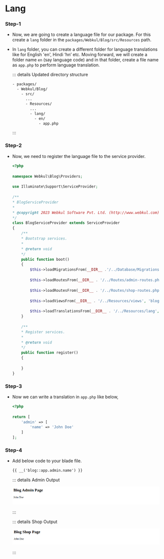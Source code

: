# Lang

### Step-1

- Now, we are going to create a language file for our package. For this create a `lang` folder in the `packages/Webkul/Blog/src/Resources` path.

- In `lang` folder, you can create a different folder for language translations like for English 'en', Hindi ‘hn’ etc. Moving forward, we will create a folder name `en` (say language code) and in that folder, create a file name as `app.php` to perform language translation.

  ::: details Updated directory structure

  ```
  - packages/
    - Webkul/Blog/
      - src/
        ...
        - Resources/
          ...
          - lang/
            - en/
              - app.php
  ```

  :::

### Step-2

- Now, we need to register the language file to the service provider.

  ```php
  <?php

  namespace Webkul\Blog\Providers;

  use Illuminate\Support\ServiceProvider;

  /**
  * BlogServiceProvider
  *
  * @copyright 2023 Webkul Software Pvt. Ltd. (http://www.webkul.com)
  */
  class BlogServiceProvider extends ServiceProvider
  {
      /**
      * Bootstrap services.
      *
      * @return void
      */
      public function boot()
      {
          $this->loadMigrationsFrom(__DIR__ .'/../Database/Migrations');
          
          $this->loadRoutesFrom(__DIR__ . '/../Routes/admin-routes.php');

          $this->loadRoutesFrom(__DIR__ . '/../Routes/shop-routes.php');

          $this->loadViewsFrom(__DIR__ . '/../Resources/views', 'blog');

          $this->loadTranslationsFrom(__DIR__ . '/../Resources/lang', 'blog');
      }

      /**
      * Register services.
      *
      * @return void
      */
      public function register()
      {

      }
  }
  ```

### Step-3

- Now we can write a translation in `app.php` like below,

  ```php
  <?php

  return [
      'admin' => [
          'name' => 'John Doe'
      ]
  ];
  ```

### Step-4

- Add below code to your blade file.

  ```html
  {{ __('blog::app.admin.name') }}
  ```

  ::: details Admin Output

  ![Translation Output](../../assets/images/package-development/blog-admin-lang-output.png)

  :::

  ::: details Shop Output

  ![Translation Output](../../assets/images/package-development/blog-shop-lang-output.png)

  :::